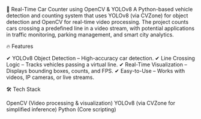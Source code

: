 🚗 Real-Time Car Counter using OpenCV & YOLOv8
A Python-based vehicle detection and counting system that uses YOLOv8 (via CVZone) for object detection and OpenCV for real-time video processing. The project counts cars crossing a predefined line in a video stream, with potential applications in traffic monitoring, parking management, and smart city analytics.

🔥 Features

✔ YOLOv8 Object Detection – High-accuracy car detection.
✔ Line Crossing Logic – Tracks vehicles passing a virtual line.
✔ Real-Time Visualization – Displays bounding boxes, counts, and FPS.
✔ Easy-to-Use – Works with videos, IP cameras, or live streams.

🛠 Tech Stack

OpenCV (Video processing & visualization)
YOLOv8 (via CVZone for simplified inference)
Python (Core scripting)
